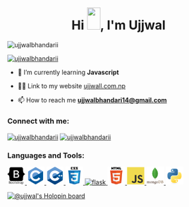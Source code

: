 <h1 align="center">Hi <img src="https://raw.githubusercontent.com/MartinHeinz/MartinHeinz/master/wave.gif" height="50px "width="30px">, I'm Ujjwal</h1>
<p align="left"> <img src="https://komarev.com/ghpvc/?username=ujjwalbhandarii&label=Profile%20views&color=0e75b6&style=flat" alt="ujjwalbhandarii" /> </p>

<p align="left"> <a href="https://twitter.com/ujjwalbhandarii" target="blank"><img src="https://img.shields.io/twitter/follow/ujjwalbhandarii?logo=twitter&style=for-the-badge" alt="ujjwalbhandarii" /></a> </p>

- 🌱 I’m currently learning **Javascript**

- 👨‍💻 Link to my website [ujjwall.com.np](https://www.ujjwall.com.np/)

- 📫 How to reach me **ujjwalbhandari14@gmail.com**

<h3 align="left">Connect with me:</h3>
<p align="left">
<a href="https://twitter.com/ujjwalbhandarii" target="__blank"><img align="center" src="https://raw.githubusercontent.com/rahuldkjain/github-profile-readme-generator/master/src/images/icons/Social/twitter.svg" alt="ujjwalbhandarii" height="30" width="40" /></a>
<a href="https://linkedin.com/in/ujjwalbhandarii" target="__blank"><img align="center" src="https://raw.githubusercontent.com/rahuldkjain/github-profile-readme-generator/master/src/images/icons/Social/linked-in-alt.svg" alt="ujjwalbhandarii" height="30" width="40" /></a>
</p>

<h3 align="left">Languages and Tools:</h3>
<p align="left"> <a href="https://getbootstrap.com" target="_blank" rel="noreferrer"> <img src="https://raw.githubusercontent.com/devicons/devicon/master/icons/bootstrap/bootstrap-plain-wordmark.svg" alt="bootstrap" width="40" height="40"/> </a>     
<a href="https://www.cprogramming.com/" target="_blank" rel="noreferrer"> <img src="https://raw.githubusercontent.com/devicons/devicon/master/icons/c/c-original.svg" alt="c" width="40" height="40"/> </a> 
<a href="https://www.w3schools.com/cpp/" target="_blank" rel="noreferrer"> <img src="https://raw.githubusercontent.com/devicons/devicon/master/icons/cplusplus/cplusplus-original.svg" alt="cplusplus" width="40" height="40"/> </a> 
<a href="https://www.w3schools.com/css/" target="_blank" rel="noreferrer"> <img src="https://raw.githubusercontent.com/devicons/devicon/master/icons/css3/css3-original-wordmark.svg" alt="css3" width="40" height="40"/> </a> 
<!-- <a href="https://www.djangoproject.com/" target="_blank" rel="noreferrer"> <a href="https://cdnlogo.com/logo/django_40656.html" ><img src="https://cdn.cdnlogo.com/logos/d/3/django.svg" alt="django" width="40" height="40"> </a>  -->
<a href="https://flask.palletsprojects.com/" target="_blank" rel="noreferrer"> <img src="https://www.vectorlogo.zone/logos/pocoo_flask/pocoo_flask-icon.svg" alt="flask" width="40" height="40"/> </a> 
<a href="https://www.w3.org/html/" target="_blank" rel="noreferrer"> <img src="https://raw.githubusercontent.com/devicons/devicon/master/icons/html5/html5-original-wordmark.svg" alt="html5" width="40" height="40"/> </a>  
<a href="https://developer.mozilla.org/en-US/docs/Web/JavaScript" target="_blank" rel="noreferrer"> <img src="https://raw.githubusercontent.com/devicons/devicon/master/icons/javascript/javascript-original.svg" alt="javascript" width="40" height="40"/> </a>  
<a href="https://www.mongodb.com/" target="_blank" rel="noreferrer"> <img src="https://raw.githubusercontent.com/devicons/devicon/master/icons/mongodb/mongodb-original-wordmark.svg" alt="mongodb" width="40" height="40"/> </a> 
<a href="https://www.python.org" target="_blank" rel="noreferrer"> <img src="https://raw.githubusercontent.com/devicons/devicon/master/icons/python/python-original.svg" alt="python" width="40" height="40"/> </a> 
<!-- <a href="https://reactjs.org/" target="_blank" rel="noreferrer"> <img src="https://raw.githubusercontent.com/devicons/devicon/master/icons/react/react-original-wordmark.svg" alt="react" width="40" height="40"/> </a>  -->

<br>

<!-- <p><img align="left" src="https://github-readme-stats.vercel.app/api/top-langs?username=ujjwalbhandarii&show_icons=true&locale=en&layout=compact" alt="ujjwalbhandarii" /></p> -->

[![@ujjwal's Holopin board](https://holopin.me/ujjwal)](https://holopin.io/@ujjwal)

